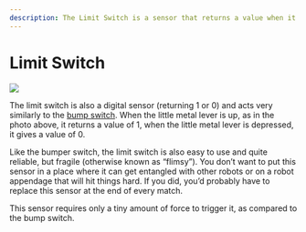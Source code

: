 ```yaml
---
description: The Limit Switch is a sensor that returns a value when it is pressed.
---
```


# Limit Switch

![](https://phabricator.purduesigbots.com/file/data/e6uhtyrngcdmk4rf26js/PHID-FILE-vb2juqo4kc7k2gsoeeea/limit_switch-300x300.jpg)

The limit switch is also a digital sensor \(returning 1 or 0\) and acts very similarly to the [bump switch](bumper.md). When the little metal lever is up, as in the photo above, it returns a value of 1, when the little metal lever is depressed, it gives a value of 0.

Like the bumper switch, the limit switch is also easy to use and quite reliable, but fragile \(otherwise known as “flimsy”\). You don’t want to put this sensor in a place where it can get entangled with other robots or on a robot appendage that will hit things hard. If you did, you’d probably have to replace this sensor at the end of every match.

This sensor requires only a tiny amount of force to trigger it, as compared to the bump switch.

